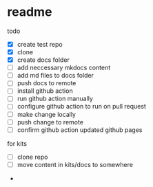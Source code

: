 # readme

todo
- [x] create test repo
- [x] clone
- [x] create docs folder
- [ ] add neccessary mkdocs content
- [ ] add md files to docs folder
- [ ] push docs to remote
- [ ] install github action
- [ ] run github action manually
- [ ] configure github action to run on pull request
- [ ] make change locally
- [ ] push change to remote
- [ ] confirm github action updated github pages

for kits
- [ ] clone repo
- [ ] move content in kits/docs to somewhere
-